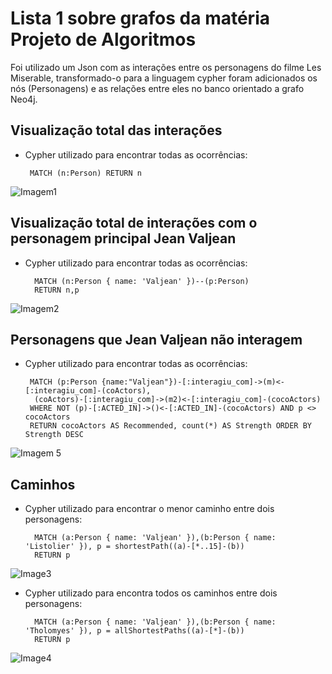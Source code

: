# Lista 1 sobre grafos da matéria Projeto de Algoritmos
Foi utilizado um Json com as interações entre os personagens do filme Les Miserable, transformado-o para a linguagem cypher foram adicionados os nós (Personagens) e as relações entre eles no banco orientado a grafo Neo4j.

## Visualização total das interações

 - Cypher utilizado para encontrar todas as ocorrências: 

        MATCH (n:Person) RETURN n
        
![Imagem1](https://github.com/projeto-de-algoritmos/Lista1_MikhaelleBueno_GuilhermeDeusdara/blob/master/Imagens/All_relations.png)  

## Visualização total de interações com o personagem principal Jean Valjean

- Cypher utilizado para encontrar todas as ocorrências: 

        MATCH (n:Person { name: 'Valjean' })--(p:Person)
        RETURN n,p
        
![Imagem2](https://github.com/projeto-de-algoritmos/Lista1_MikhaelleBueno_GuilhermeDeusdara/blob/master/Imagens/Valjean_relations.png)

## Personagens que Jean Valjean não interagem


- Cypher utilizado para encontrar todas as ocorrências: 




       MATCH (p:Person {name:"Valjean"})-[:interagiu_com]->(m)<-[:interagiu_com]-(coActors),
        (coActors)-[:interagiu_com]->(m2)<-[:interagiu_com]-(cocoActors)
       WHERE NOT (p)-[:ACTED_IN]->()<-[:ACTED_IN]-(cocoActors) AND p <> cocoActors
       RETURN cocoActors AS Recommended, count(*) AS Strength ORDER BY Strength DESC


![Imagem 5](https://github.com/projeto-de-algoritmos/Lista1_MikhaelleBueno_GuilhermeDeusdara/blob/master/Imagens/notinteract.png)

## Caminhos

- Cypher utilizado para encontrar o menor caminho entre dois personagens:

        MATCH (a:Person { name: 'Valjean' }),(b:Person { name: 'Listolier' }), p = shortestPath((a)-[*..15]-(b))
        RETURN p
  
![Image3](https://github.com/projeto-de-algoritmos/Lista1_MikhaelleBueno_GuilhermeDeusdara/blob/master/Imagens/shorterpath1.png)

- Cypher utilizado para encontra todos os caminhos entre dois personagens:

        MATCH (a:Person { name: 'Valjean' }),(b:Person { name: 'Tholomyes' }), p = allShortestPaths((a)-[*]-(b))
        RETURN p
 ![Image4](https://github.com/projeto-de-algoritmos/Lista1_MikhaelleBueno_GuilhermeDeusdara/blob/master/Imagens/allpath2.png)
